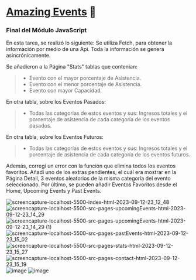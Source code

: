 # [Amazing Events](https://amazing-events-jd.vercel.app/) 🎊
### Final del Módulo JavaScript

En esta tarea, se realizó lo siguiente:
Se utiliza Fetch, para obtener la información por medio de una Api. Toda la información se genera asincrónicamente.

Se añadieron a la Página "Stats" tablas que contenian:
>-  Evento con el mayor porcentaje de Asistencia.
>-  Evento con el menor porcentaje de Asistencia.
>-  Evento con mayor Capacidad.

En otra tabla, sobre los Eventos Pasados:
>- Todas las categorías de estos eventos y sus: Ingresos totales y el porcentaje de asistencia de cada categoría de los eventos pasados.

En otra tabla, sobre los Eventos Futuros:
>- Todas las categorías de estos eventos y sus: Ingresos totales y el porcentaje de asistencia de cada categoría de los eventos futuros.

Además, corregí un error con la función que elimina todos los eventos favoritos. Añadi uno de los extras pendientes, el cuál era mostrar en la Página Detail, 3 eventos aleatorios de la misma categoría del evento seleccionado. Por último, se pueden añadir Eventos Favoritos desde el Home, Upcoming Events y Past Events.

![screencapture-localhost-5500-index-html-2023-09-12-23_12_48](https://github.com/JoshuaLezcanoRepo/amazingEvents/assets/96133436/4614a956-d332-4913-ae4f-f404ec00c30f)
![screencapture-localhost-5500-src-pages-upcomingEvents-html-2023-09-12-23_14_29](https://github.com/JoshuaLezcanoRepo/amazingEvents/assets/96133436/5c571b06-a70b-4bc2-835c-6653961cab98)
![screencapture-localhost-5500-src-pages-upcomingEvents-html-2023-09-12-23_14_29 (1)](https://github.com/JoshuaLezcanoRepo/amazingEvents/assets/96133436/b96c41f3-525b-49f0-b249-161701037a17)
![screencapture-localhost-5500-src-pages-pastEvents-html-2023-09-12-23_15_02](https://github.com/JoshuaLezcanoRepo/amazingEvents/assets/96133436/9cf8e286-8316-4893-9056-504735dea2ba)
![screencapture-localhost-5500-src-pages-stats-html-2023-09-12-23_15_27](https://github.com/JoshuaLezcanoRepo/amazingEvents/assets/96133436/bb708b49-fe00-4d6f-b993-5a902e7fb0d8)
![screencapture-localhost-5500-src-pages-contact-html-2023-09-12-23_15_19](https://github.com/JoshuaLezcanoRepo/amazingEvents/assets/96133436/4615b38d-aee8-4b15-834f-f0164280d70d)
![image](https://github.com/JoshuaLezcanoRepo/amazingEvents/assets/96133436/ca691e59-2b86-45ef-8f29-0cc648e5f126)
![image](https://github.com/JoshuaLezcanoRepo/amazingEvents/assets/96133436/2731440e-c958-425b-a38c-d0e52adb0612)
